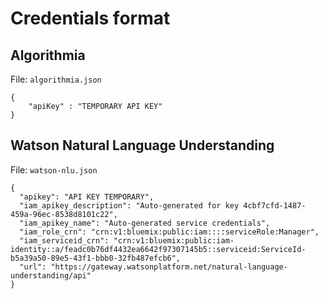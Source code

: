 # Credentials format

## Algorithmia

File: `algorithmia.json`

```
{
	"apiKey" : "TEMPORARY API KEY"
}
```

## Watson Natural Language Understanding

File: `watson-nlu.json`

```
{
  "apikey": "API KEY TEMPORARY",
  "iam_apikey_description": "Auto-generated for key 4cbf7cfd-1487-459a-96ec-8538d8101c22",
  "iam_apikey_name": "Auto-generated service credentials",
  "iam_role_crn": "crn:v1:bluemix:public:iam::::serviceRole:Manager",
  "iam_serviceid_crn": "crn:v1:bluemix:public:iam-identity::a/feadc0b76df4432ea6642f97307145b5::serviceid:ServiceId-b5a39a50-89e5-43f1-bbb0-32fb487efcb6",
  "url": "https://gateway.watsonplatform.net/natural-language-understanding/api"
}
```
